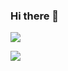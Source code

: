 ### Hi there 👋

<p>
<img align="center" src="https://github-readme-stats.vercel.app/api?username=RiddMa&count_private=true&include_all_commits=true&show_icons=true&theme=radical" />
<br>
</p>

<img align="center" src="https://github-readme-stats.vercel.app/api/wakatime?username=RiddMa&layout=compact&theme=radical" />

<!--

<p>
<img align="center" src="https://github-readme-stats.vercel.app/api/top-langs/?username=RiddMa&layout=compact&theme=radical" />
</p>
-->
